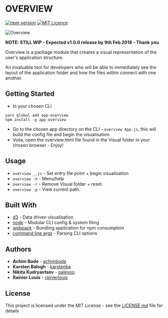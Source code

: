 # OVERVIEW

[![npm version](https://badge.fury.io/js/app-overview.svg)](https://badge.fury.io/js/app-overview) [![MIT Licence](https://badges.frapsoft.com/os/mit/mit.svg?v=103)](https://opensource.org/licenses/mit-license.php)

![Overview](https://i.imgur.com/gyTe5kp.png)

**NOTE: STILL WIP - Expected v1.0.0 release by 9th Feb 2018 - Thank you**

Overview is a package module that creates a visual representation of the user's application structure.

An invaluable tool for developers who will be able to immediately see the layout of the application folder and how the files within connect with one another.

## Getting Started

* In your chosen CLI

```
yarn global add app-overview
npm install -g app-overview
```

* Go to the chosen app directory on the CLI - `overview App.js`, this will build the config file and begin the visualisation.
* Voila, open the overview.html file found in the Visual folder in your chosen browser - Enjoy!

## Usage

* `overview _.js` - Set entry file point + begin visualisation
* `overview -h` - Menu/help
* `overview -r` - Remove Visual folder + reset.
* `overview -p` - View current path.

## Built With

* [d3](https://d3js.org/) - Data driven visualisation
* [node](https://nodejs.org/en/docs/) - Modular CLI config & system filing
* [webpack](https://github.com/webpack/webpack) - Bundling application for npm consumption
* [command line args](https://github.com/75lb/command-line-args) - Parsing CLI options

## Authors

* **Achim Bode** - [achimbode](https://github.com/achimbode)
* **Karsten Balogh** - [karstenba](https://github.com/karstenba)
* **Nikita Kudryavtsev** - [palevoo](https://github.com/palevoo)
* **Rainier Louis** - [rainierlouis](https://github.com/rainierlouis)

## License

This project is licensed under the MIT License - see the [LICENSE.md](https://github.com/rainierlouis/overview/blob/development/LICENSE.md) file for details
